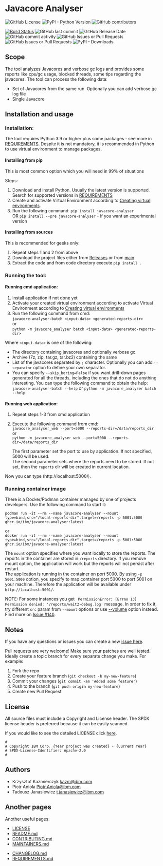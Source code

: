 <!-- This should be the location of the title of the repository, normally the short name -->
# Javacore Analyser

![GitHub License](https://img.shields.io/github/license/IBM/javacore-analyser)
![PyPI - Python Version](https://img.shields.io/pypi/pyversions/javacore-analyser)
![GitHub contributors](https://img.shields.io/github/contributors/IBM/javacore-analyser)  
<!-- Build Status, is a great thing to have at the top of your repository, it shows that you take your CI/CD as first class citizens -->
[![Build Status](https://app.travis-ci.com/IBM/javacore-analyser.svg?token=w3i4X11XppEi2tJQsxDb&branch=main)](https://app.travis-ci.com/IBM/javacore-analyser)
![GitHub last commit](https://img.shields.io/github/last-commit/IBM/javacore-analyser)
![GitHub Release Date](https://img.shields.io/github/release-date/IBM/javacore-analyser)
![GitHub commit activity](https://img.shields.io/github/commit-activity/t/IBM/javacore-analyser)
![GitHub Issues or Pull Requests](https://img.shields.io/github/issues-pr/IBM/javacore-analyser)
![GitHub Issues or Pull Requests](https://img.shields.io/github/issues-pr-closed/IBM/javacore-analyser)
![PyPI - Downloads](https://img.shields.io/pypi/dm/javacore-analyser)


<!-- Not always needed, but a scope helps the user understand in a short sentance like below, why this repo exists -->
## Scope

The tool analyzes Javacores and verbose gc logs and provides some reports like cpu/gc usage, blocked threads, some tips regarding the javacores. The tool can process the following data:
* Set of Javacores from the same run. Optionally you can add verbose.gc log file
* Single Javacore

  
<!-- A more detailed Usage or detailed explaination of the repository here -->
## Installation and usage

### Installation:
The tool requires Python 3.9 or higher plus some packages - see more in [REQUIREMENTS](REQUIREMENTS.md). 
Despite it is not mandatory, it is recommended in Python to use virtual environment to manage packages.

#### Installing from pip
This is most common option which you will need in 99% of situations  

Steps:
1. Download and install Python. Usually the latest version is supported. Search for supported versions in 
[REQUIREMENTS](REQUIREMENTS.md)
2. Create and activate Virtual Environment according to [Creating virtual environments](https://docs.python.org/3/tutorial/venv.html#creating-virtual-environments).
3. Run the following command:
   `pip install javacore-analyser`  
    OR
   `pip install --pre javacore-analyser` - if you want an experimental version


#### Installing from sources
This is recommended for geeks only:
1. Repeat steps 1 and 2 from above
2. Download the project files either from [Releases](https://github.com/IBM/javacore-analyser/releases) or from [main](https://github.com/IBM/javacore-analyser/archive/refs/heads/main.zip)
3. Extract the code and from code directory execute
   `pip install .`

### Running the tool:

#### Running cmd application: 
1. Install application if not done yet
2. Activate your created virtual environment according to activate Virtual Environment according to [Creating virtual environments](https://docs.python.org/3/tutorial/venv.html#creating-virtual-environments)
3. Run the following command from cmd:  
`javacore-analyser-batch <input-data> <generated-reports-dir>`  
or  
`python -m javacore_analyser batch <input-data> <generated-reports-dir>`  

Where `<input-data>` is one of the following:
* The directory containing javacores and optionally verbose gc
* Archive (7z, zip, tar.gz, tar.bz2) containing the same
* List of the javacores separated by `;` character. Optionally you can add `--separator` option to define your own separator.
* You can specify `--skip_boring=False` if you want drill-down pages generated for all the threads, including the ones that do not do anything interesting.
You can type the following command to obtain the help:  
`javacore-analyser-batch --help` or `python -m javacore_analyser batch --help`

#### Running web application:
1. Repeat steps 1-3 from cmd application
2. Execute the following command from cmd:  
  `javacore_analyser_web --port=5000 --reports-dir=/data/reports_dir`  
     or  
  `python -m javacore_analyser web --port=5000 --reports-dir=/data/reports_dir`  


   The first parameter set the port to use by application. If not specified, 5000 will be used.  
   The second parameter sets where the reports need to be stored. If not set, then the `reports` dir will be created in current location.  

Now you can type (http://localhost:5000/).  

### Running container image
There is a Docker/Podman container managed by one of projects developers. Use the following command 
to start it:

`podman run -it --rm --name javacore-analyser --mount type=bind,src="/local-reports-dir",target=/reports -p 5001:5000 ghcr.io/ibm/javacore-analyser:latest`

or  
`docker run -it --rm --name javacore-analyser --mount type=bind,src="/local-reports-dir",target=/reports -p 5001:5000 ghcr.io/ibm/javacore-analyser:latest`  

The `mount` option specifies where you want locally to store the reports. The reports in the container are stored in 
`/reports` directory. If you remove mount option, the application will work but the reports will not persist after 
restart.  
The application is running in the container on port 5000. By using `-p 5001:5000` option, you specify to map container 
port 5000 to port 5001 on your machine. Therefore the application will be available under `http://localhost:5001/`.

NOTE: For some instances you get ` PermissionError: [Errno 13] Permission denied: '/reports/wait2-debug.log'` message. 
In order to fix it, try different `src` param from `--mount` options or use 
[--volume](https://docs.docker.com/engine/storage/volumes/) option instead. Find more on 
[Issue #140](https://github.com/IBM/javacore-analyser/issues/140#issuecomment-2757809160).
 
<!-- The following are OPTIONAL, but strongly suggested to have in your repository. -->
<!--
* [dco.yml](.github/dco.yml) - This enables DCO bot for you, please take a look https://github.com/probot/dco for more details.
* [travis.yml](.travis.yml) - This is a example `.travis.yml`, please take a look https://docs.travis-ci.com/user/tutorial/ for more details.
-->

<!-- A notes section is useful for anything that isn't covered in the Usage or Scope. Like what we have below. -->
## Notes

<!--
**NOTE: This repository has been configured with the [DCO bot](https://github.com/probot/dco).
When you set up a new repository that uses the Apache license, you should
use the DCO to manage contributions. The DCO bot will help enforce that.
Please contact one of the IBM GH Org stewards.**
-->


<!-- Questions can be useful but optional, this gives you a place to say, "This is how to contact this project maintainers or create PRs -->
If you have any questions or issues you can create a new [issue here][issues].

Pull requests are very welcome! Make sure your patches are well tested.
Ideally create a topic branch for every separate change you make. For
example:

1. Fork the repo
2. Create your feature branch (`git checkout -b my-new-feature`)
3. Commit your changes (`git commit -am 'Added some feature'`)
4. Push to the branch (`git push origin my-new-feature`)
5. Create new Pull Request

## License

All source files must include a Copyright and License header. The SPDX license header is 
preferred because it can be easily scanned.

If you would like to see the detailed LICENSE click [here](LICENSE).

```text
#
# Copyright IBM Corp. {Year project was created} - {Current Year}
# SPDX-License-Identifier: Apache-2.0
#
```
## Authors

* Krzysztof Kazmierczyk <kazm@ibm.com>
* Piotr Aniola <Piotr.Aniola@ibm.com>
* Tadeusz Janasiewicz <t.janasiewicz@ibm.com>

[issues]: https://github.com/IBM/javacore-analyser/issues/new

## Another pages

Another useful pages:
* [LICENSE](LICENSE)
* [README.md](README.md)
* [CONTRIBUTING.md](CONTRIBUTING.md)
* [MAINTAINERS.md](MAINTAINERS.md)
<!-- A Changelog allows you to track major changes and things that happen, https://github.com/github-changelog-generator/github-changelog-generator can help automate the process -->
* [CHANGELOG.md](CHANGELOG.md)
* [REQUIREMENTS.md](REQUIREMENTS.md)
